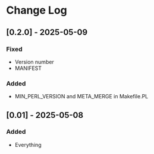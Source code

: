 # Change Log

## [0.2.0] - 2025-05-09

### Fixed

- Version number
- MANIFEST

### Added

- MIN_PERL_VERSION and META_MERGE in Makefile.PL

## [0.01] - 2025-05-08

### Added

- Everything

